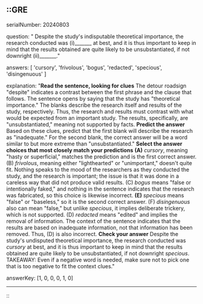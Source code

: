 ::GRE
---

serialNumber: 20240803

question: " Despite the study's indisputable theoretical importance, the research conducted was (i)_______ at best, and it is thus important to keep in mind that the results obtained are quite likely to be unsubstantiated, if not downright (ii)_______."

answers: [
  'cursory',
  'frivolous',
  'bogus',
  'redacted',
  'specious',
  'disingenuous'
]

explanation: "<strong>Read the sentence, looking for clues</strong> The detour roadsign \"despite\" indicates a contrast between the first phrase and the clause that follows. The sentence opens by saying that the study has \"theoretical importance.\" The blanks describe the research itself and results of the study, respectively. Thus, the research and results must contrast with what would be expected from an important study. The results, specifically, are \"unsubstantiated,\" meaning not supported by facts. <strong>Predict the answer</strong> Based on these clues, predict that the first blank will describe the research as \"inadequate.\" For the second blank, the correct answer will be a word similar to but more extreme than \"unsubstantiated.\" <strong>Select the answer choices that most closely match your predictions</strong> <strong>(A)</strong> <i>cursory</i>, meaning \"hasty or superficial,\" matches the prediction and is the first correct answer. (B) <i>frivolous</i>, meaning either \"lighthearted\" or \"unimportant,\" doesn't quite fit. Nothing speaks to the mood of the researchers as they conducted the study, and the research is important; the issue is that it was done in a careless way that did not produce valid results. (C) <i>bogus</i> means \"false or intentionally faked,\" and nothing in the sentence indicates that the research was fabricated, so this choice is likewise incorrect. <strong>(E)</strong> <i>specious</i> means \"false\" or \"baseless,\" so it is the second correct answer. (F) <i>disingenuous</i> also can mean \"false,\" but unlike <i>specious</i>, it implies deliberate trickery, which is not supported. (D) <i>redacted</i> means \"edited\" and implies the removal of information. The context of the sentence indicates that the results are based on inadequate information, not that information has been removed. Thus, (D) is also incorrect. <strong>Check your answer</strong> Despite the study's undisputed theoretical importance, the research conducted was <i>cursory</i> at best, and it is thus important to keep in mind that the results obtained are quite likely to be unsubstantiated, if not downright <i>specious</i>. TAKEAWAY: Even if a negative word is needed, make sure not to pick one that is too negative to fit the context clues."

answerKey: [1, 0, 0, 0, 1, 0]

---
::